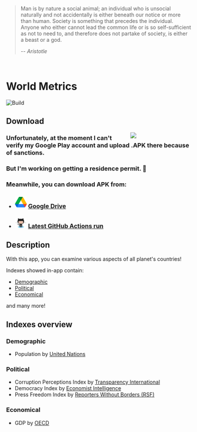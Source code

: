 > Man is by nature a social animal; an individual who is unsocial naturally and not accidentally is either beneath our notice or more than human. Society is something that precedes the individual. Anyone who either cannot lead the common life or is so self-sufficient as not to need to, and therefore does not partake of society, is either a beast or a god.
>
> -- <cite>Aristotle</cite>

<br/>

# World Metrics

![Build](https://github.com/AlexanderShelyugov/WorldMetrics/actions/workflows/main.yml/badge.svg)

## Download

<img src="images/WorldMetrics_showcase.gif" width="33%" align="right"/>

### Unfortunately, at the moment I can't verify my Google Play account and upload .APK there because of sanctions.

### But I'm working on getting a residence permit. 🙂

### Meanwhile, you can download APK from:

- ### <img src="images/Google Drive.png" width="32dp" /> [Google Drive](https://drive.google.com/file/d/1mgC4irhPEKnd_1v2gA3Vy6_-gZoVqZc6/view?usp=sharing)

- ### <img src="images/Octocat.png" width="32dp" /> [Latest GitHub Actions run](https://github.com/AlexanderShelyugov/WorldMetrics/actions/runs/2627436334)

## Description

With this app, you can examine various aspects of all planet's countries!

Indexes showed in-app contain:

- [Demographic](#Demographic)
- [Political](#Political)
- [Economical](#Economical)

and many more!

## Indexes overview

### Demographic

- Population by [United Nations](https://population.un.org/wpp/Download/Standard/)

### Political

- Corruption Perceptions Index
  by [Transparency International](https://www.transparency.org/en/cpi/2021)
- Democracy Index by [Economist Intelligence](https://www.eiu.com/n/campaigns/democracy-index-2021/)
- Press Freedom Index by [Reporters Without Borders (RSF)](https://rsf.org/en/index)

### Economical

- GDP by [OECD](https://data.oecd.org/gdp/gross-domestic-product-gdp.htm)